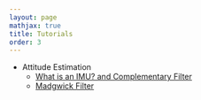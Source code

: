 ```yaml
---
layout: page
mathjax: true
title: Tutorials
order: 3
---
```


- Attitude Estimation
	- [What is an IMU? and Complementary Filter](attitudeest/imu)
	- [Madgwick Filter](attitudeest/madgwick)